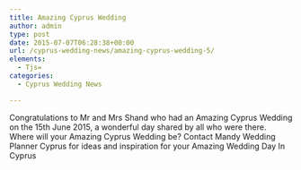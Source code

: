 ```yaml
---
title: Amazing Cyprus Wedding
author: admin
type: post
date: 2015-07-07T06:28:38+00:00
url: /cyprus-wedding-news/amazing-cyprus-wedding-5/
elements:
  - Tjs=
categories:
  - Cyprus Wedding News

---
```

Congratulations to Mr and Mrs Shand who had an Amazing Cyprus Wedding on the 15th June 2015, a wonderful day shared by all who were there. Where will your Amazing Cyprus Wedding be? Contact Mandy Wedding Planner Cyprus for ideas and inspiration for your Amazing Wedding Day In Cyprus